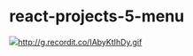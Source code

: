 # react-projects-5-menu

![](http://g.recordit.co/IAbyKtIhDy.gif)http://g.recordit.co/IAbyKtIhDy.gif
